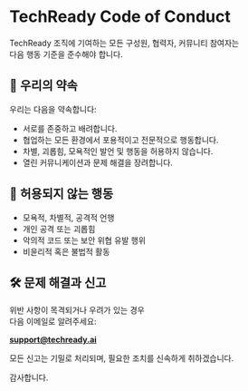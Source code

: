 # TechReady Code of Conduct

TechReady 조직에 기여하는 모든 구성원, 협력자, 커뮤니티 참여자는  
다음 행동 기준을 준수해야 합니다.

## 📌 우리의 약속

우리는 다음을 약속합니다:

- 서로를 존중하고 배려합니다.
- 협업하는 모든 환경에서 포용적이고 전문적으로 행동합니다.
- 차별, 괴롭힘, 모욕적인 발언 및 행동을 허용하지 않습니다.
- 열린 커뮤니케이션과 문제 해결을 장려합니다.

## 🚫 허용되지 않는 행동

- 모욕적, 차별적, 공격적 언행
- 개인 공격 또는 괴롭힘
- 악의적 코드 또는 보안 위협 유발 행위
- 비윤리적 혹은 불법적 활동

## 🛠 문제 해결과 신고

위반 사항이 목격되거나 우려가 있는 경우  
다음 이메일로 알려주세요:

**support@techready.ai**

모든 신고는 기밀로 처리되며, 필요한 조치를 신속하게 취하겠습니다.

감사합니다.
